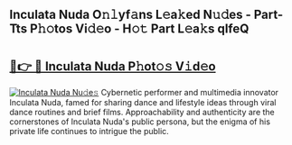 ## Inculata Nuda O𝚗𝚕yf𝚊ns L𝚎a𝚔ed N𝚞𝚍es - Part-Tts P𝚑𝚘tos Vi𝚍𝚎o - H𝚘𝚝 Part L𝚎a𝚔s qIfeQ

# <h2><a href="http://kf3ypt.oniu.top/?m=Inculata+Nuda">🔗👉 🔴 Inculata Nuda P𝚑ot𝚘𝚜 V𝚒d𝚎o</a></h2>

[![Inculata Nuda Nu𝚍e𝚜](https://i.imgur.com/0qMVB7G.gif)](http://kf3ypt.oniu.top/?m=Inculata+Nuda)
Cybernetic performer and multimedia innovator Inculata Nuda, famed for sharing dance and lifestyle ideas through viral dance routines and brief films. Approachability and authenticity are the cornerstones of Inculata Nuda's public persona, but the enigma of his private life continues to intrigue the public.  
